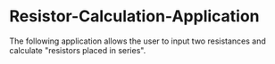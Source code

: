 # Resistor-Calculation-Application
The following application allows the user to input two resistances and calculate "resistors placed in series".
